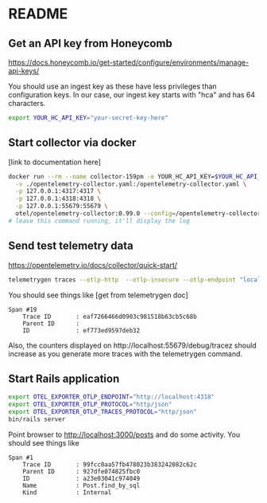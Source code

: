 # README

## Get an API key from Honeycomb

https://docs.honeycomb.io/get-started/configure/environments/manage-api-keys/

You should use an ingest key as these have less privileges than configuration keys.
In our case, our ingest key starts with "hca" and has 64 characters.

```bash
export YOUR_HC_API_KEY="your-secret-key-here"
```

## Start collector via docker

[link to documentation here]

```bash
docker run --rm --name collector-159pm -e YOUR_HC_API_KEY=$YOUR_HC_API_KEY \
  -v ./opentelemetry-collector.yaml:/opentelemetry-collector.yaml \
  -p 127.0.0.1:4317:4317 \
  -p 127.0.0.1:4318:4318 \
  -p 127.0.0.1:55679:55679 \
  otel/opentelemetry-collector:0.99.0 --config=/opentelemetry-collector.yaml
# leave this command running, it'll display the log
```

## Send test telemetry data

https://opentelemetry.io/docs/collector/quick-start/

```bash
telemetrygen traces --otlp-http  --otlp-insecure --otlp-endpoint "localhost:4318" --traces 10
```

You should see things like [get from telemetrygen doc]

```text
Span #19
    Trace ID       : eaf7266466d0903c981518b63cb5c68b
    Parent ID      : 
    ID             : ef773ed9597deb32
```

Also, the counters displayed on http://localhost:55679/debug/tracez should increase as
you generate more traces with the telemetrygen command.

## Start Rails application

```bash
export OTEL_EXPORTER_OTLP_ENDPOINT="http://localhost:4318"
export OTEL_EXPORTER_OTLP_PROTOCOL="http/json"
export OTEL_EXPORTER_OTLP_TRACES_PROTOCOL="http/json"
bin/rails server
```

Point browser to [http://localhost:3000/posts](http://localhost:3000/posts) and do some activity.
You should see things like

```text
Span #1
    Trace ID       : 99fcc0aa57fb478023b383242082c62c
    Parent ID      : 927dfe074825fbc0
    ID             : a23e03041c974049
    Name           : Post.find_by_sql
    Kind           : Internal
```
